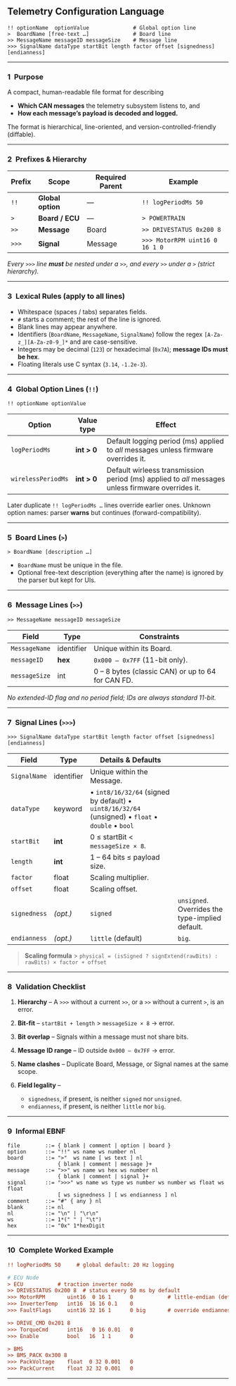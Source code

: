 ## Telemetry Configuration Language

```
!! optionName  optionValue              # Global option line
>  BoardName [free-text …]              # Board line
>> MessageName messageID messageSize    # Message line
>>> SignalName dataType startBit length factor offset [signedness] [endianness]
```

---

### 1 Purpose

A compact, human-readable file format for describing

- **Which CAN messages** the telemetry subsystem listens to, and
- **How each message’s payload is decoded and logged.**

The format is hierarchical, line-oriented, and version-controlled-friendly (diffable).

---

### 2 Prefixes & Hierarchy

| Prefix | Scope             | Required Parent | Example                        |
| ------ | ----------------- | --------------- | ------------------------------ |
| `!!`   | **Global option** | —               | `!! logPeriodMs 50`            |
| `>`    | **Board / ECU**   | —               | `> POWERTRAIN`                 |
| `>>`   | **Message**       | Board           | `>> DRIVESTATUS 0x200 8`       |
| `>>>`  | **Signal**        | Message         | `>>> MotorRPM uint16 0 16 1 0` |

_Every `>>>` line **must** be nested under a `>>`, and every `>>` under a `>` (strict hierarchy)._

---

### 3 Lexical Rules (apply to all lines)

- Whitespace (spaces / tabs) separates fields.
- `#` starts a comment; the rest of the line is ignored.
- Blank lines may appear anywhere.
- Identifiers (`BoardName`, `MessageName`, `SignalName`) follow the regex
  `[A-Za-z_][A-Za-z0-9_]*` and are case-sensitive.
- Integers may be decimal (`123`) or hexadecimal (`0x7A`); **message IDs must be hex**.
- Floating literals use C syntax (`3.14`, `-1.2e-3`).

---

### 4 Global Option Lines (`!!`)

```
!! optionName optionValue
```

| Option             | Value type  | Effect                                                                                            |
| ------------------ | ----------- | ------------------------------------------------------------------------------------------------- |
| `logPeriodMs`      | **int > 0** | Default logging period (ms) applied to _all_ messages unless firmware overrides it.               |
| `wirelessPeriodMs` | **int > 0** | Default wirleess transmission period (ms) applied to _all_ messages unless firmware overrides it. |

Later duplicate `!! logPeriodMs …` lines override earlier ones.
Unknown option names: parser **warns** but continues (forward-compatibility).

---

### 5 Board Lines (`>`)

```
> BoardName [description …]
```

- `BoardName` must be unique in the file.
- Optional free-text description (everything after the name) is ignored by the parser but kept for UIs.

---

### 6 Message Lines (`>>`)

```
>> MessageName messageID messageSize
```

| Field         | Type       | Constraints                                       |
| ------------- | ---------- | ------------------------------------------------- |
| `MessageName` | identifier | Unique within its Board.                          |
| `messageID`   | **hex**    | `0x000 – 0x7FF` (11-bit only).                    |
| `messageSize` | int        | 0 – 8 bytes (classic CAN) or up to 64 for CAN FD. |

_No extended-ID flag and no period field; IDs are always standard 11-bit._

---

### 7 Signal Lines (`>>>`)

```
>>> SignalName dataType startBit length factor offset [signedness] [endianness]
```

| Field        | Type       | Details & Defaults                                                                                         |                                                 |
| ------------ | ---------- | ---------------------------------------------------------------------------------------------------------- | ----------------------------------------------- |
| `SignalName` | identifier | Unique within the Message.                                                                                 |                                                 |
| `dataType`   | keyword    | • `int8/16/32/64` (signed by default) • `uint8/16/32/64` (unsigned) • `float` • `double` • `bool`          |                                                 |
| `startBit`   | **int**    | 0 ≤ startBit < `messageSize × 8`.                                                                          |                                                 |
| `length`     | **int**    | 1 – 64 bits ≤ payload size.                                                                                |                                                 |
| `factor`     | float      | Scaling multiplier.                                                                                        |                                                 |
| `offset`     | float      | Scaling offset.                                                                                            |                                                 |
| `signedness` | _(opt.)_   | `signed`                                                                                                   | `unsigned`. Overrides the type-implied default. |
| `endianness` | _(opt.)_   | `little` (default)                                                                                         | `big`.                                          |

> **Scaling formula** > `physical = (isSigned ? signExtend(rawBits) : rawBits) × factor + offset`

---

### 8 Validation Checklist

1. **Hierarchy** – A `>>>` without a current `>>`, or a `>>` without a current `>`, is an error.
2. **Bit-fit** – `startBit + length` > `messageSize × 8` → error.
3. **Bit overlap** – Signals within a message must not share bits.
4. **Message ID range** – ID outside `0x000 – 0x7FF` → error.
5. **Name clashes** – Duplicate Board, Message, or Signal names at the same scope.
6. **Field legality** –

   - `signedness`, if present, is neither `signed` nor `unsigned`.
   - `endianness`, if present, is neither `little` nor `big`.

---

### 9 Informal EBNF

```
file        ::= { blank | comment | option | board }
option      ::= "!!" ws name ws number nl
board       ::= ">"  ws name [ ws text ] nl
                { blank | comment | message }+
message     ::= ">>" ws name ws hex ws number nl
                { blank | comment | signal }+
signal      ::= ">>>" ws name ws type ws number ws number ws float ws float
                [ ws signedness ] [ ws endianness ] nl
comment     ::= "#" { any } nl
blank       ::= nl
nl          ::= "\n" | "\r\n"
ws          ::= 1*(" " | "\t")
hex         ::= "0x" 1*hexDigit
```

---

### 10 Complete Worked Example

```ini
!! logPeriodMs 50     # global default: 20 Hz logging

# ECU Node
> ECU           # traction inverter node
>> DRIVESTATUS 0x200 8  # status every 50 ms by default
>>> MotorRPM       uint16  0 16 1      0           # little-endian (default)
>>> InverterTemp   int16  16 16 0.1    0
>>> FaultFlags     uint16 32 16 1      0 big       # override endianness

>> DRIVE_CMD 0x201 8
>>> TorqueCmd      int16   0 16 0.01   0
>>> Enable         bool   16  1 1      0

> BMS
>> BMS_PACK 0x300 8
>>> PackVoltage    float  0 32 0.001   0
>>> PackCurrent    float 32 32 0.001   0

```

---
